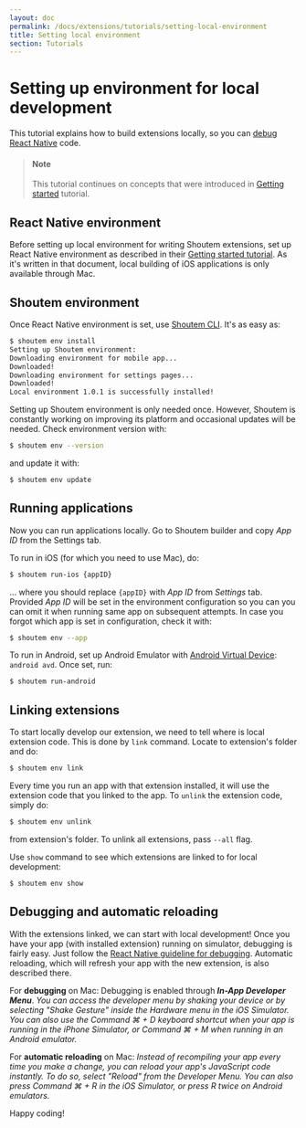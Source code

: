 ```yaml
---
layout: doc
permalink: /docs/extensions/tutorials/setting-local-environment
title: Setting local environment
section: Tutorials
---
```


# Setting up environment for local development

This tutorial explains how to build extensions locally, so you can [debug React Native](https://facebook.github.io/react-native/docs/debugging.html) code.

> #### Note
> This tutorial continues on concepts that were introduced in [Getting started](http://shoutem.github.io/docs/extensions/getting-started/introduction) tutorial.

## React Native environment

Before setting up local environment for writing Shoutem extensions, set up React Native environment as described in their [Getting started tutorial](https://facebook.github.io/react-native/docs/getting-started.html). As it's written in that document, local building of iOS applications is only available through Mac.

## Shoutem environment

Once React Native environment is set, use [Shoutem CLI](https://www.npmjs.com/package/@shoutem/cli). It's as easy as:

```bash
$ shoutem env install
Setting up Shoutem environment:
Downloading environment for mobile app...
Downloaded!
Downloading environment for settings pages...
Downloaded!
Local environment 1.0.1 is successfully installed!
```

Setting up Shoutem environment is only needed once. However, Shoutem is constantly working on improving its platform and occasional updates will be needed. Check environment version with:

```bash
$ shoutem env --version
```

and update it with:

```bash
$ shoutem env update
```

## Running applications

Now you can run applications locally. Go to Shoutem builder and copy _App ID_ from the Settings tab.

To run in iOS (for which you need to use Mac), do:

```bash
$ shoutem run-ios {appID}
```

... where you should replace `{appID}` with _App ID_ from _Settings_ tab. Provided _App ID_ will be set in the environment configuration so you can you can omit it when running same app on subsequent attempts. In case you forgot which app is set in configuration, check it with:

```bash
$ shoutem env --app
```

To run in Android, set up Android Emulator with [Android Virtual Device](https://developer.android.com/studio/run/managing-avds.html): `android avd`. Once set, run:

```bash
$ shoutem run-android
```

## Linking extensions

To start locally develop our extension, we need to tell where is local extension code. This is done by `link` command. Locate to extension's folder and do:

```bash
$ shoutem env link
```

Every time you run an app with that extension installed, it will use the extension code that you linked to the app. To `unlink` the extension code, simply do:

```bash
$ shoutem env unlink
```

from extension's folder. To unlink all extensions, pass `--all` flag.

Use `show` command to see which extensions are linked to for local development:

```bash
$ shoutem env show
```

## Debugging and automatic reloading

With the extensions linked, we can start with local development! Once you have your app (with installed extension) running on simulator, debugging is fairly easy. Just follow the [React Native guideline for debugging](https://facebook.github.io/react-native/docs/debugging.html). Automatic reloading, which will refresh your app with the new extension, is also described there.

For **debugging** on Mac: Debugging is enabled through ***In-App Developer Menu***. _You can access the developer menu by shaking your device or by selecting "Shake Gesture" inside the Hardware menu in the iOS Simulator. You can also use the Command ⌘ + D keyboard shortcut when your app is running in the iPhone Simulator, or Command ⌘ + M when running in an Android emulator._

For **automatic reloading** on Mac: _Instead of recompiling your app every time you make a change, you can reload your app's JavaScript code instantly. To do so, select "Reload" from the Developer Menu. You can also press Command ⌘ + R in the iOS Simulator, or press R twice on Android emulators._

Happy coding!
